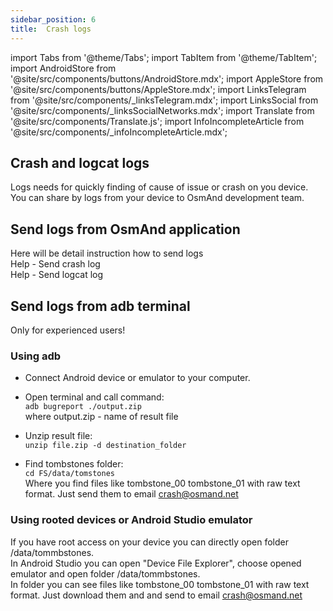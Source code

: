 ```yaml
---
sidebar_position: 6
title:  Crash logs
---
```


import Tabs from '@theme/Tabs';
import TabItem from '@theme/TabItem';
import AndroidStore from '@site/src/components/buttons/AndroidStore.mdx';
import AppleStore from '@site/src/components/buttons/AppleStore.mdx';
import LinksTelegram from '@site/src/components/_linksTelegram.mdx';
import LinksSocial from '@site/src/components/_linksSocialNetworks.mdx';
import Translate from '@site/src/components/Translate.js';
import InfoIncompleteArticle from '@site/src/components/_infoIncompleteArticle.mdx';

<InfoIncompleteArticle/>

## Crash and logcat logs
Logs needs for quickly finding of cause of issue or crash on you device. You can share by logs from your device to OsmAnd development team.  

## Send logs from OsmAnd application
Here will be detail instruction how to send logs  
Help - Send crash log  
Help - Send logcat log  

## Send logs from adb terminal
Only for experienced users!

### Using adb
* Connect Android device or emulator to your computer.  

* Open terminal and call command:  
```adb bugreport ./output.zip```  
where output.zip - name of result file  

* Unzip result file:  
```unzip file.zip -d destination_folder```  

* Find tombstones folder:  
```cd FS/data/tomstones```  
Where you find files like tombstone_00 tombstone_01 with raw text format. Just send them to email crash@osmand.net


### Using rooted devices or Android Studio emulator
If you have root access on your device you can directly open folder /data/tommbstones.  
In Android Studio you can open "Device File Explorer", choose opened emulator and open folder /data/tommbstones.  
In folder you can see files like tombstone_00 tombstone_01 with raw text format. Just download them and and send to email crash@osmand.net